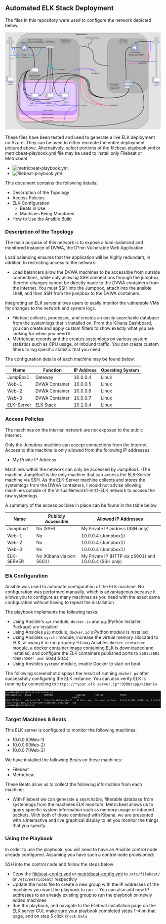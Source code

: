 ## Automated ELK Stack Deployment

The files in this repository were used to configure the network depicted below.

![/CyberSecurityProject/Diagrams/](Diagrams/network-diagram.jpg)

These files have been tested and used to generate a live ELK deployment on Azure. They can be used to either recreate the entire deployment pictured above. Alternatively, select portions of the filebeat-playbook.yml or metricbeat-playbook.yml file may be used to install only Filebeat or Metricbeat.

- ![metricbeat-playbook.yml](CyberSecurityProject/ansible/metricbeat-playbook.yml)
- ![filebeat-playbook.yml](CyberSecurityProject/ansible/filebeat-playbook.yml)

This document contains the following details:
- Description of the Topology
- Access Policies
- ELK Configuration
  - Beats in Use
  - Machines Being Monitored
- How to Use the Ansible Build


### Description of the Topology

The main purpose of this network is to expose a load-balanced and monitored instance of DVWA, the D*mn Vulnerable Web Application.

Load balancing ensures that the application will be highly redundant, in addition to restricting access to the network.
- Load balancers allow the DVWA machines to be accessible from outside connections, while only allowing SSH connections through the jumpbox, therefor changes cannot be directly made to the DVWA containers from the internet. You must SSH into the Jumpbox, attach into the ansible shell, and then SSH from the jumpbox to the DVWA containers.

Integrating an ELK server allows users to easily monitor the vulnerable VMs for changes to the network and system logs.
- Filebeat collects, processes, and creates an easily searchable database from the systemlogs that it installed on. From the Kibana Dashboard, you can create and apply custom filters to show exactly what you are looking for when you need it.
- Metricbeat records and the creates systemlogs on various system statistics such as CPU usage, or inbound traffic. You can create custom filters to log specific statistic that you need. 

The configuration details of each machine may be found below.

| Name       | Function       | IP Address | Operating System |
|------------|----------------|------------|------------------|
| JumpBox1   | Gateway        | 10.0.0.4   | Linux            |
| Web-1      | DVWA Container | 10.0.0.5   | Linux            |
| Web-2      | DVWA Container | 10.0.0.6   | Linux            |
| Web-3      | DVWA Container | 10.0.0.7   | Linux            |
| ELK-Server | ELK Stack      | 10.1.0.4   | Linux            |

### Access Policies

The machines on the internal network are not exposed to the public Internet. 

Only the Jumpbox machine can accept connections from the Internet. Access to this machine is only allowed from the following IP addresses:
- My Privite IP Address

Machines within the network can only be accessed by JumpBox1.
-The machine JumpBox1 is the only machine that can access the ELK-Server machine via SSH. As the ELK-Server machine collects and stores the systemlogs from the DWVA 
containers, I would not advise allowing machines outside of the VirtualNetwork1-Virt1-ELK network to accses the raw systemlogs. 

A summary of the access policies in place can be found in the table below.

| Name       | Publicly Accessible       | Allowed IP Addresses                                   |
|------------|---------------------------|--------------------------------------------------------|
| Jumpbox1   | No (SSH)                  | My Private IP address (SSH only)                       |
| Web-1      | No                        | 10.0.0.4 (Jumpbox1)                                    |
| Web-2      | No                        | 10.0.0.4 (Jumpbox1)                                    |
| Web-3      | No                        | 10.0.0.4 (Jumpbox1)                                    |
| ELK-SERVER | No (Kibana via port 5601) | My Private IP (HTTP via p5601) and 10.0.0.4 (SSH only) |

### Elk Configuration

Ansible was used to automate configuration of the ELK machine. No configuration was performed manually, which is advantageous because it allows you to configure 
as many machines as you need with the exact same configuration without having to repeat the installation

The playbook implements the following tasks:
- Using Ansible's `apt` module, `docker.io` and `pip`(Python Installer Package) are installed
- Using Ansibles `pip` module, `docker.io`'s Python module is installed
- Using Ansibles `sysctl` module, increase the virtual memory allocated to ELK, allowing it to run properly
-Using Ansibles `docker_container` module, a docker container image containing ELK is downloaded and installed, and configure the ELK containers published ports to `5601:5601` `9200:9200' and `5044:5044`
- Using Ansibles `systemd` module, enable Docker to start on boot

The following screenshot displays the result of running `docker ps` after successfully configuring the ELK instance.
You can also verify ELK is running by connecting to `https://*your.elk.server.ip*:9200/app/kibania`

![CyberSecurityProject/Diagrams/docker_ps_output.jpg](Diagrams/docker_ps_output.jpg)

### Target Machines & Beats
This ELK server is configured to monitor the following machines:
- 10.0.0.5(Web-1)
- 10.0.0.6(Web-2)
- 10.0.0.7(Web-3)

We have installed the following Beats on these machines:
- Filebeat
- Metricbeat

These Beats allow us to collect the following information from each machine:
- With Filebeat we can generate a searchable, filterable database from systemlogs from the machines ELK monitors. Metricbeat allows us to query specific system information such as memory usage or inbound packets. With both of those combined 
with Kibana, we are presented with a interactive and live graphical display to let you monitor the things that you specify.

### Using the Playbook
In order to use the playbook, you will need to have an Ansible control node already configured. Assuming you have such a control node provisioned: 

SSH into the control node and follow the steps below:
- Copy the [filebeat-config.yml](/CyberSecurityProject/ansible/filebeat-config.yml) or [metricbeat-config.yml](/CyberSecurityProject/ansible/metricbeat-config.yml) to `/etc/filebeat/` or `/etc/metricbeat/` respectivly
- Update the hosts file to create a new group with the IP addresses of the machines you want the playbook to run
-- You can also add new IP addresses to an already existing group to run the playbook on newly added machines
- Run the playbook, and navigate to the Filebeat installation page on the ELK server GUI, make sure your playbook completed steps 1-4 on that page, and on step 5 click `Check Data`
